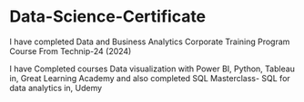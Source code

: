 # Data-Science-Certificate
I have completed Data and Business Analytics Corporate Training Program Course From Technip-24 (2024)


I have Completed courses Data visualization with Power BI, Python, Tableau  in, Great Learning Academy
and also completed SQL Masterclass- SQL for data analytics in, Udemy
